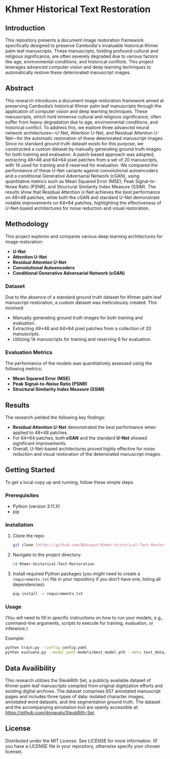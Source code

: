 # Khmer Historical Text Restoration

## Introduction

This repository presents a document image restoration framework specifically designed to preserve Cambodia's invaluable historical Khmer palm leaf manuscripts. These manuscripts, holding profound cultural and religious significance, are often severely degraded due to various factors like age, environmental conditions, and historical conflicts. This project leverages advanced computer vision and deep learning techniques to automatically restore these deteriorated manuscript images.

## Abstract

This research introduces a document image restoration framework aimed at preserving Cambodia’s historical Khmer palm leaf manuscripts through the application of computer vision and deep learning techniques. These manuscripts, which hold immense cultural and religious significance, often suffer from heavy degradation due to age, environmental conditions, and historical conflict. To address this, we explore three advanced neural network architectures—U-Net, Attention U-Net, and Residual Attention U-Net—for the automatic restoration of these deteriorated manuscript images. Since no standard ground truth dataset exists for this purpose, we constructed a custom dataset by manually generating ground truth images for both training and evaluation. A patch-based approach was adopted, extracting 48×48 and 64×64 pixel patches from a set of 20 manuscripts, with 14 used for training and 6 reserved for evaluation. We compared the performance of these U-Net variants against convolutional autoencoders and a conditional Generative Adversarial Network (cGAN), using quantitative metrics such as Mean Squared Error (MSE), Peak Signal-to-Noise Ratio (PSNR), and Structural Similarity Index Measure (SSIM). The results show that Residual Attention U-Net achieves the best performance on 48×48 patches, while both the cGAN and standard U-Net demonstrate notable improvements on 64×64 patches, highlighting the effectiveness of U-Net-based architectures for noise reduction and visual restoration.

## Methodology

This project explores and compares various deep learning architectures for image restoration:

* **U-Net**
* **Attention U-Net**
* **Residual Attention U-Net**
* **Convolutional Autoencoders**
* **Conditional Generative Adversarial Network (cGAN)**

### Dataset

Due to the absence of a standard ground truth dataset for Khmer palm leaf manuscript restoration, a custom dataset was meticulously created. This involved:

* Manually generating ground truth images for both training and evaluation.
* Extracting 48×48 and 64×64 pixel patches from a collection of 20 manuscripts.
* Utilizing 14 manuscripts for training and reserving 6 for evaluation.

### Evaluation Metrics

The performance of the models was quantitatively assessed using the following metrics:

* **Mean Squared Error (MSE)**
* **Peak Signal-to-Noise Ratio (PSNR)**
* **Structural Similarity Index Measure (SSIM)**

## Results

The research yielded the following key findings:

* **Residual Attention U-Net** demonstrated the best performance when applied to 48×48 patches.
* For 64×64 patches, both **cGAN** and the standard **U-Net** showed significant improvements.
* Overall, U-Net-based architectures proved highly effective for noise reduction and visual restoration of the deteriorated manuscript images.

## Getting Started

To get a local copy up and running, follow these simple steps.

### Prerequisites

* Python (version 3.11.X)
* pip

### Installation

1.  Clone the repo:
    ```bash
    git clone [https://github.com/NDarayut/Khmer-Historical-Text-Restoration.git](https://github.com/NDarayut/Khmer-Historical-Text-Restoration.git)
    ```
2.  Navigate to the project directory:
    ```bash
    cd Khmer-Historical-Text-Restoration
    ```
3.  Install required Python packages (you might need to create a `requirements.txt` file in your repository if you don't have one, listing all dependencies):
    ```bash
    pip install -r requirements.txt
    ```

### Usage

(You will need to fill in specific instructions on how to run your models, e.g., command-line arguments, scripts to execute for training, evaluation, or inference.)

Example:
```bash
python train.py --config config.yaml
python evaluate.py --model_path models/best_model.pth --data test_data/
```

## Data Availibility
This research utilizes the SleukRith Set, a publicly available dataset of Khmer palm leaf manuscripts compiled from original digitization efforts and existing digital archives. The dataset comprises 657 annotated manuscript pages and includes three types of data: isolated character images, annotated word datasets, and line segmentation ground truth. The dataset and the accompanying annotation tool are openly accessible at: https://github.com/donavaly/SleukRith-Set. 

## License
Distributed under the MIT License. See LICENSE for more information. (If you have a LICENSE file in your repository, otherwise specify your chosen license).
